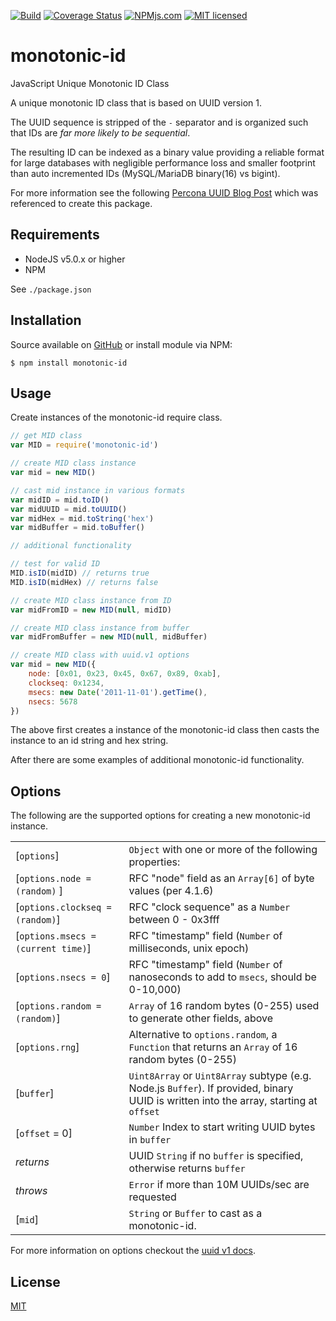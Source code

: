 [![Build](https://github.com/gregl83/monotonic-id/actions/workflows/build.yml/badge.svg)](https://github.com/gregl83/monotonic-id/actions/workflows/build.yml)
[![Coverage Status](https://codecov.io/gh/gregl83/monotonic-id/graph/badge.svg?token=UK5E8AINOT)](https://codecov.io/gh/gregl83/monotonic-id)
[![NPMjs.com](https://img.shields.io/npm/v/monotonic-id.svg)](https://www.npmjs.com/package/monotonic-id)
[![MIT licensed](https://img.shields.io/badge/license-MIT-blue.svg)](https://github.com/gregl83/expect-cookies/blob/master/LICENSE)
# monotonic-id

JavaScript Unique Monotonic ID Class

A unique monotonic ID class that is based on UUID version 1.

The UUID sequence is stripped of the `-` separator and is organized such that IDs are *far more likely to be sequential*.

The resulting ID can be indexed as a binary value providing a reliable format for large databases with negligible performance loss and smaller footprint than auto incremented IDs (MySQL/MariaDB binary(16) vs bigint).

For more information see the following [Percona UUID Blog Post](https://www.percona.com/blog/2014/12/19/store-uuid-optimized-way/) which was referenced to create this package.

## Requirements

- NodeJS v5.0.x or higher
- NPM

See `./package.json`

## Installation

Source available on [GitHub](https://github.com/gregl83/monotonic-id) or install module via NPM:

    $ npm install monotonic-id

## Usage

Create instances of the monotonic-id require class.

```js
// get MID class
var MID = require('monotonic-id')

// create MID class instance
var mid = new MID()

// cast mid instance in various formats
var midID = mid.toID()
var midUUID = mid.toUUID()
var midHex = mid.toString('hex')
var midBuffer = mid.toBuffer()

// additional functionality

// test for valid ID
MID.isID(midID) // returns true
MID.isID(midHex) // returns false

// create MID class instance from ID
var midFromID = new MID(null, midID)

// create MID class instance from buffer
var midFromBuffer = new MID(null, midBuffer)

// create MID class with uuid.v1 options
var mid = new MID({
    node: [0x01, 0x23, 0x45, 0x67, 0x89, 0xab],
    clockseq: 0x1234,
    msecs: new Date('2011-11-01').getTime(),
    nsecs: 5678
})
```

The above first creates a instance of the monotonic-id class then casts the instance to an id string and hex string.

After there are some examples of additional monotonic-id functionality.

## Options

The following are the supported options for creating a new monotonic-id instance.

|                                  |                                                                                                                                        |
|----------------------------------|----------------------------------------------------------------------------------------------------------------------------------------|
| [`options`]                      | `Object` with one or more of the following properties:                                                                                 |
| [`options.node = (random)` ]     | RFC "node" field as an `Array[6]` of byte values (per 4.1.6)                                                                           |
| [`options.clockseq = (random)`]  | RFC "clock sequence" as a `Number` between 0 - 0x3fff                                                                                  |
| [`options.msecs = (current time)`] | RFC "timestamp" field (`Number` of milliseconds, unix epoch)                                                                           |
| [`options.nsecs = 0`]            | RFC "timestamp" field (`Number` of nanoseconds to add to `msecs`, should be 0-10,000)                                                  |
| [`options.random = (random)`]    | `Array` of 16 random bytes (0-255) used to generate other fields, above                                                                |
| [`options.rng`]                  | Alternative to `options.random`, a `Function` that returns an `Array` of 16 random bytes (0-255)                                       |
| [`buffer`]                       | `Uint8Array` or `Uint8Array` subtype (e.g. Node.js `Buffer`). If provided, binary UUID is written into the array, starting at `offset` |
| [`offset` = 0]                   | `Number` Index to start writing UUID bytes in `buffer`                                                                                 |
| _returns_                        | UUID `String` if no `buffer` is specified, otherwise returns `buffer`                                                                  |
| _throws_                         | `Error` if more than 10M UUIDs/sec are requested                                                                                       |
| [`mid`]                          | `String` or `Buffer` to cast as a monotonic-id.                                                                                         |

For more information on options checkout the [uuid v1 docs](https://github.com/uuidjs/uuid/blob/v11.1.0/README_js.md#uuidv1options-buffer-offset).

## License

[MIT](LICENSE)
